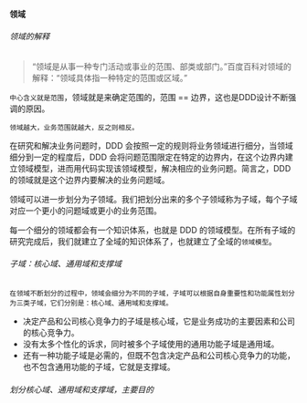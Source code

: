 #### 领域

###### 领域的解释

> “领域是从事一种专门活动或事业的范围、部类或部门。”百度百科对领域的解释：“领域具体指一种特定的范围或区域。”

`中心含义就是范围`，领域就是来确定范围的，范围 == 边界，这也是DDD设计不断强调的原因。
 
    领域越大，业务范围就越大，反之则相反。
 
 在研究和解决业务问题时，DDD 会按照一定的规则将业务领域进行细分，当领域细分到一定的程度后，DDD 会将问题范围限定在特定的边界内，在这个边界内建立领域模型，进而用代码实现该领域模型，解决相应的业务问题。简言之，DDD 的领域就是这个边界内要解决的业务问题域。
 
 领域可以进一步划分为子领域。我们把划分出来的多个子领域称为子域，每个子域对应一个更小的问题域或更小的业务范围。
 
 
 每一个细分的领域都会有一个知识体系，也就是 DDD 的领域模型。在所有子域的研究完成后，我们就建立了全域的知识体系了，也就建立了全域的`领域模型`。
 
###### 子域：核心域、通用域和支撑域
 
    在领域不断划分的过程中，领域会细分为不同的子域，子域可以根据自身重要性和功能属性划分为三类子域，它们分别是：核心域、通用域和支撑域。

- 决定产品和公司核心竞争力的子域是核心域，它是业务成功的主要因素和公司的核心竞争力。
- 没有太多个性化的诉求，同时被多个子域使用的通用功能子域是通用域。
- 还有一种功能子域是必需的，但既不包含决定产品和公司核心竞争力的功能，也不包含通用功能的子域，它就是支撑域。


###### 划分核心域、通用域和支撑域，主要目的

